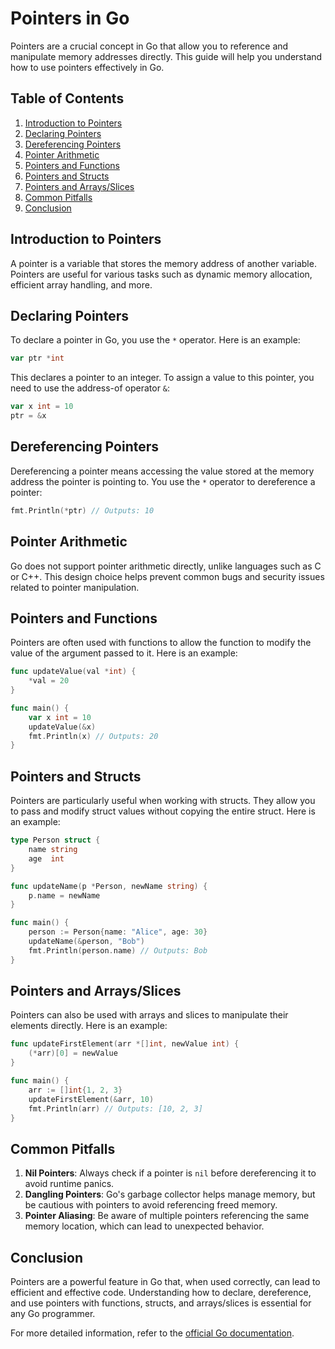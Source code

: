 # Pointers in Go

Pointers are a crucial concept in Go that allow you to reference and manipulate memory addresses directly. This guide will help you understand how to use pointers effectively in Go.

## Table of Contents
1. [Introduction to Pointers](#introduction-to-pointers)
2. [Declaring Pointers](#declaring-pointers)
3. [Dereferencing Pointers](#dereferencing-pointers)
4. [Pointer Arithmetic](#pointer-arithmetic)
5. [Pointers and Functions](#pointers-and-functions)
6. [Pointers and Structs](#pointers-and-structs)
7. [Pointers and Arrays/Slices](#pointers-and-arraysslices)
8. [Common Pitfalls](#common-pitfalls)
9. [Conclusion](#conclusion)

## Introduction to Pointers

A pointer is a variable that stores the memory address of another variable. Pointers are useful for various tasks such as dynamic memory allocation, efficient array handling, and more.

## Declaring Pointers

To declare a pointer in Go, you use the `*` operator. Here is an example:

```go
var ptr *int
```

This declares a pointer to an integer. To assign a value to this pointer, you need to use the address-of operator `&`:

```go
var x int = 10
ptr = &x
```

## Dereferencing Pointers

Dereferencing a pointer means accessing the value stored at the memory address the pointer is pointing to. You use the `*` operator to dereference a pointer:

```go
fmt.Println(*ptr) // Outputs: 10
```

## Pointer Arithmetic

Go does not support pointer arithmetic directly, unlike languages such as C or C++. This design choice helps prevent common bugs and security issues related to pointer manipulation.

## Pointers and Functions

Pointers are often used with functions to allow the function to modify the value of the argument passed to it. Here is an example:

```go
func updateValue(val *int) {
    *val = 20
}

func main() {
    var x int = 10
    updateValue(&x)
    fmt.Println(x) // Outputs: 20
}
```

## Pointers and Structs

Pointers are particularly useful when working with structs. They allow you to pass and modify struct values without copying the entire struct. Here is an example:

```go
type Person struct {
    name string
    age  int
}

func updateName(p *Person, newName string) {
    p.name = newName
}

func main() {
    person := Person{name: "Alice", age: 30}
    updateName(&person, "Bob")
    fmt.Println(person.name) // Outputs: Bob
}
```

## Pointers and Arrays/Slices

Pointers can also be used with arrays and slices to manipulate their elements directly. Here is an example:

```go
func updateFirstElement(arr *[]int, newValue int) {
    (*arr)[0] = newValue
}

func main() {
    arr := []int{1, 2, 3}
    updateFirstElement(&arr, 10)
    fmt.Println(arr) // Outputs: [10, 2, 3]
}
```

## Common Pitfalls

1. **Nil Pointers**: Always check if a pointer is `nil` before dereferencing it to avoid runtime panics.
2. **Dangling Pointers**: Go's garbage collector helps manage memory, but be cautious with pointers to avoid referencing freed memory.
3. **Pointer Aliasing**: Be aware of multiple pointers referencing the same memory location, which can lead to unexpected behavior.

## Conclusion

Pointers are a powerful feature in Go that, when used correctly, can lead to efficient and effective code. Understanding how to declare, dereference, and use pointers with functions, structs, and arrays/slices is essential for any Go programmer.

For more detailed information, refer to the [official Go documentation](https://golang.org/doc/).
